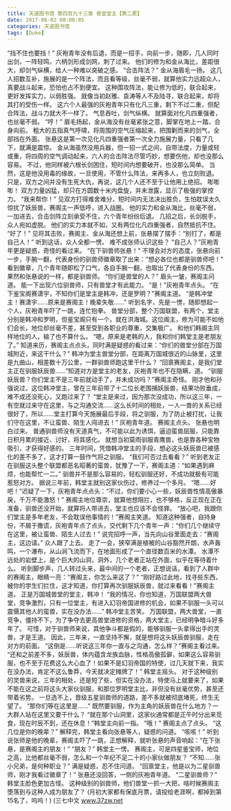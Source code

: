 ```yaml
---
title: 天道图书馆 第四百九十三章 兽堂堂主【第二更】
date: 2017-06-02 08:00:05
categories: 天道图书馆
tags: [Duke]
---
```


“挡不住也要挡！”
灰袍青年没有后退，而是一招手，向前一步，随即，几人同时出剑，一阵轻鸣，六柄剑形成剑网，刺了过来。
他们的修为和金从海比，差距很大，却剑气纵横，给人一种难以突破之感。
“合击阵法？”
金从海眉毛一扬。
这几人招数互补，施展的是一个阵法，而且看等级，丝毫不弱，就算他实力远超众人，真要战斗起来，恐怕也占不到便宜。
这种围攻阵法，能让修为低的，联合起来，更好发挥实力，以弱胜强。
就像当初赵雅、袁涛等人不及陆寻，联合起来，却将其打的受伤一样。
这六个人最强的灰袍青年只有化凡三重，剩下不过二重，但配合阵法，战斗力就大不一样了。
气息吞吐，剑气纵横。
就算面对化凡四重强者，也丝毫不弱。
“哼！”
眉毛扬起，金从海没有丝毫紧张之意，脚掌在地上一踏，合身向前。
粗大的五指真气呼啸，将周围的空气压缩起来，把围剿而来的剑气，全部挡在外面。
张悬这是第一次见化凡四重强者第一次全力施展力量，只看了几下，就满是震惊。
金从海虽然没用兵器，但一招一式之间，自带法度，力量或轻或重，将四周的空气调动起来，六人的合击阵法尽管巧妙，想要伤他，却也没那么容易。
不过，他同样被六根长剑困住，短时间内想要破开，也没那么简单。
当然，这是他没用毒的缘故，一旦使用，不管什么阵法，来再多人，也立刻败退。
只是，双方之间并没有生死大仇，再说，这几个人还不至于让他用上绝招。
嘭嘭嘭！
双方力量凶猛，却只在方圆数十米内盘旋，并未泄露，显示了极强的掌控力。
“我来帮你！”
见双方打得难舍难分，短时间内无法决出胜负，生怕耽误太久惊扰了妖辰兽，赛阁主一声低呼，进入战圈。
他的实力和金从海比，丝毫不弱，一加进去，合击剑阵立刻承受不住，六个青年纷纷后退。
几招之后，长剑脱手，众人宛如虚脱。
他们的实力本就不如，又有两位化凡四重强者，自然抵抗不住。
“好了！”
见将其击败，赛阁主、金从海还想上前，张悬摆了摆手：“别打了，都是自己人！”
听到这话，众人全都一愣。
难不成张师认识这些？
“自己人？”灰袍青年更是疑惑，奇怪的看过来。
“在下驯兽师张悬！”
不理会对方的态度，张悬向前一步，手腕一翻，代表身份的驯兽师徽章取了出来：“想必各位也都是驯兽师吧！”
看到徽章，几个青年随即松了口气，各自手腕一翻，也取出了代表身份的东西。
果然和张悬说的一样，都是驯兽师。
“你们是兽堂的人？”
眉头一皱，赛阁主问道。
能一下出现六位驯兽师，只有兽堂才有此能力。
“是！”灰袍青年点头。
“在下鉴宝阁赛潇宇，不知你们是堂主是韩冲，还是罗明？”赛阁主道。
“是韩冲堂主！赛潇宇……原来是赛阁主！晚辈失敬……”
听到名字，先是一愣，随即想起一个人，灰袍青年吓了一跳，连忙抱拳。
兽堂分部，整个万国联盟，有两个，堂主分别是韩冲和罗明，但鉴宝阁只有一个，就在洪海城。这位阁主，修为可能不如他们会长，地位却丝毫不差，甚至受到各职业的尊重，交集极广。
和他们韩阁主同样地位的人，输了也不算什么。
“嗯，原来是老韩的人，我和你们韩堂主是老朋友了。”
知道来历，赛阁主点点头，同时满是疑惑的看过来：“你们的兽堂分部在万国城附近，来这干什么？”
韩冲为堂主兽堂分部，在距离万国城很近的山脉里，这里是九曲山，相差数十万公里，一群驯兽师跑这里干什么？
“回禀赛阁主，是我们堂主正在驯服妖辰兽……”知道对方是堂主的老友，灰袍青年也不在隐瞒，道。
“驯服妖辰兽？你们堂主不是三年前就动手了，并未成功吗？”赛阁主奇怪。
刚才他和孙强说过，这位韩冲堂主，曾在三年前带了十二位长老围捕妖辰兽，结果功败垂成，难不成还没死心，又跑过来了？
“堂主是来过，因为那次没成功，所以这三年，一有空就过来守在这里，与之沟通交流……这么长时间的相处，一人一兽的关系已经很好了，所以……堂主打算今天施展最后手段，将之驯服，为了防止被打扰，让我们守在这里，不让蛮兽、陌生人闯进去！”
灰袍青年道。
赛阁主点头。
张悬也明白过来。
普通驯兽师没有天道真气，不可能以此为诱饵，逼迫蛮兽屈服，只能靠日积月累的接近、讨好，将其感化。
就想当初莫雨驯服青鹰兽，也是靠各种宝物吸引，才获得好感的。
三年时间，凭借韩冲堂主的手段，想必这头妖辰兽已被感化的差不多了，这才打算一鼓作气将之驯服。
“我们可否过去看看？”
听到老友正在驯服这头整个联盟都恶名昭著的蛮兽，犹豫了一下，赛阁主道：“如果遇到麻烦，也能帮忙一二。”
驯兽并不是那么容易的，轻松驯服还好，不成功就极有可能惹怒对方。
据说三年前，韩堂主就别这家伙伤过，修养过一个多月。
“嗯……好吧！”迟疑了一下，灰袍青年点点头：“不过，你们要小心一些，妖辰兽性情高傲暴戾，千万不能激怒！”
赛阁主地位尊崇，就算他想阻拦，也不够格，反正现在正在准备，驯兽还没开始，就算将人带进去，堂主也应该不会怪罪。
“放心吧，我跟你们堂主是多年老友，不会耽误他事情的！”赛阁主笑道。
知道这种强者，自持身份，不屑于撒谎，灰袍青年点了点头，交代剩下几个青年一声：“你们几个继续守在这里，被让蛮兽、陌生人过去！”
说完招呼一声，当先向山谷里面走去：“赛阁主，这边请。”
众人跟了上去。
走了一会，狭窄满是植被的山谷豁然开朗，水声轰鸣，一个瀑布，从山涧飞流而下，在地面形成了一个直径数百米的水潭。
水潭不远处的岩壁上，是个巨大的山洞，洞外，几个老者正站在外面，似乎在等待着什么。
听到脚步声，几人转过头来，最中间的一个老者，正想说话，看到了人群中的赛阁主，眼睛一亮：“赛阁主，你怎么来这了？”
“刚好路过此地，找寻些东西，被你的学生们拦住，这才知道，你打算再次驯服妖辰兽，就过来看看！”赛阁主道。
正是万国城兽堂的堂主，韩冲！
“我的情况，你也知道，万国联盟两大兽堂，竞争激烈，只有一位堂主，有进入幻羽帝国进修的机会，如果不驯服一头可以震慑其他人的蛮兽，实在没办法……”
韩冲堂主苦笑。
万国联盟，两大兽堂，一直竞争，僵持不下，为了争夺去更高兽堂进修的资格，两大堂主，已经明争暗斗好多年了。
可惜，对于驯兽师来说，其他争斗都是假的，能够驯服一头拿得出手的灵兽，才是王道。
因此，三年来，一直坚持不懈，就是想将这头妖辰兽驯服，走在对方的前面。
“这倒是……听说这三年你一直与之沟通，怎么样？”赛阁主看过来。
“还和之前差不多，妖辰兽，体内蕴含龙族血脉，性格高傲孤僻，如果这么容易驯服，也不至于花费这么大心血了！如果不是幻羽帝国的特使，过几天就下来，我实在没办法，肯定不这么鲁莽，今天就决定摊牌了！”
韩堂主摇头。
对于这种级别的灵兽来说，三年的相处，还是短了些，但实在没办法，特使马上就要来了，如果不能在这之前将这头大家伙驯服，和那位罗明堂主比，非但没有丝毫优势，甚至还带着劣势。
一旦选不上，晋级五星驯兽师的道路，差不多就被彻底堵死，终生无望了。
“那你们等在这里是……”
既然要驯服，作为主角的妖辰兽在什么地方？一大群人站在这里又要干什么？
“就在那个山洞里，这家伙通常都是正午时分出来觅食，现在时辰不到，还在休息！”韩堂主向前一指。
“哦！”
赛阁主点了点头。
“这几位是你的晚辈？”
解释完，韩堂主看向张悬等人，疑惑的问道。
“咳咳！”
听到说张师是他的晚辈，赛阁主吓了一跳，正想解释，就听张悬的声音响起：“在下张悬，是赛阁主的朋友！”
“朋友？”
韩堂主一愣。
赛阁主，可是四星鉴宝师，地位之高，比他都丝毫不弱，怎么和一个年纪不足二十的小家伙做朋友？
“不知……张小兄弟，是何种职业？”
满是疑惑，忍不住问道。
“回禀堂主，他是以为二星驯兽师，刚才我看过徽章了！”
张悬还没回答，一侧的灰袍青年道。
“二星驯兽师？”
韩堂主脸色更加古怪。
这种级别的驯兽师，他们兽堂一抓一大把，啥时候赛阁主堕落到与这种人成为朋友了？
(月初大家都有保底月票，请投给老涯啊，都掉到第15名了，呜呜！)
(三七中文 www.37zw.net